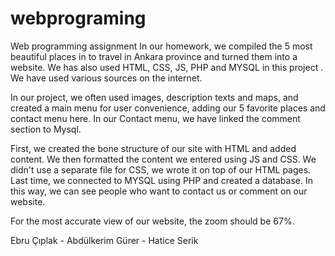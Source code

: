 # webprograming
Web programming assignment
In our homework, we compiled the 5 most beautiful places in  to travel in Ankara province and turned them into a website. We has also used HTML, CSS, JS, PHP and MYSQL in this project . We have used various sources on the internet.

In our project, we often used images, description texts and maps, and created a main menu for user convenience, adding our 5 favorite places and contact menu here. In our Contact menu, we have linked the comment section to Mysql.

First, we created the bone structure of our site with HTML and added content. We then formatted the content we entered using JS and CSS. We didn't use a separate file for CSS, we wrote it on top of our HTML pages. Last time, we connected to MYSQL using PHP and created a database. In this way, we can see people who want to contact us or comment on our website.

For the most accurate view of our website, the zoom should be 67%.

Ebru Çıplak -
Abdülkerim Gürer -
Hatice Serik
